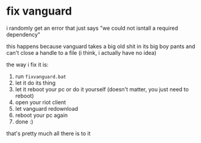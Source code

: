 # fix vanguard

i randomly get an error that just says "we could not isntall a required dependency"

this happens because vanguard takes a big old shit in its big boy pants and can't close a handle to a file (i think, i actually have no idea)

the way i fix it is:

1. run `fixvanguard.bat`
2. let it do its thing
3. let it reboot your pc or do it yourself (doesn't matter, you just need to reboot)
4. open your riot client
5. let vanguard redownload
6. reboot your pc again
7. done :)

that's pretty much all there is to it
